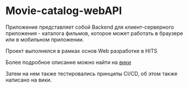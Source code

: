 # Movie-catalog-webAPI
Приложение представляет собой Backend для клиент-серверного приложения - каталога фильмов, которое может работать в браузере или в мобильном приложении.

Проект выполнялся в рамках основ Web разработке в HITS

Более подробное описание можно найти на [вики](https://github.com/Ssslakter/Movie-catalog-webAPI/wiki)

Затем на нем также тестировались принципы CI/CD, об этом также написано на вики.
